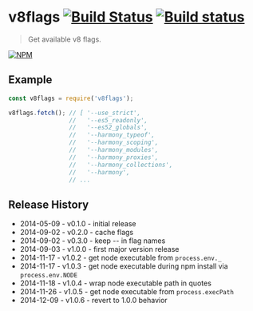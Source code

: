 # v8flags  [![Build Status](https://secure.travis-ci.org/tkellen/node-v8flags.png)](http://travis-ci.org/tkellen/node-v8flags) [![Build status](https://ci.appveyor.com/api/projects/status/5jpe6yawxdllrok4?svg=true)](https://ci.appveyor.com/project/tkellen/node-v8flags)
> Get available v8 flags.

[![NPM](https://nodei.co/npm/v8flags.png)](https://nodei.co/npm/v8flags/)

## Example
```js
const v8flags = require('v8flags');

v8flags.fetch(); // [ '--use_strict',
                 //   '--es5_readonly',
                 //   '--es52_globals',
                 //   '--harmony_typeof',
                 //   '--harmony_scoping',
                 //   '--harmony_modules',
                 //   '--harmony_proxies',
                 //   '--harmony_collections',
                 //   '--harmony',
                 // ...
```

## Release History

* 2014-05-09 - v0.1.0 - initial release
* 2014-09-02 - v0.2.0 - cache flags
* 2014-09-02 - v0.3.0 - keep -- in flag names
* 2014-09-03 - v1.0.0 - first major version release
* 2014-11-17 - v1.0.2 - get node executable from `process.env._`
* 2014-11-17 - v1.0.3 - get node executable during npm install via `process.env.NODE`
* 2014-11-18 - v1.0.4 - wrap node executable path in quotes
* 2014-11-26 - v1.0.5 - get node executable from `process.execPath`
* 2014-12-09 - v1.0.6 - revert to 1.0.0 behavior
